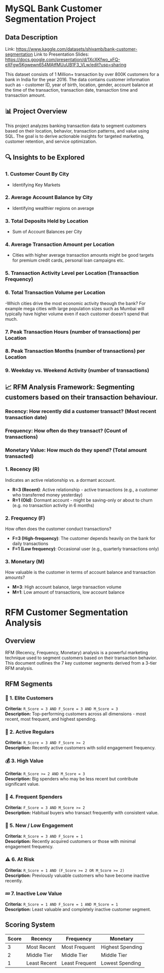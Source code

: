 # MySQL Bank Customer Segmentation Project

## Data Description

Link: https://www.kaggle.com/datasets/shivamb/bank-customer-segmentation
Link to Presentation Slides: https://docs.google.com/presentation/d/1XcXKfwo_xFQ-eXFgw5Kgwewn654MAtfMUuUB1F3_VLw/edit?usp=sharing

This dataset consists of 1 Million+ transaction by over 800K customers for a bank in India for the year 2016. The data contains customer information such as - customer ID, year of birth, location, gender, account balance at the time of the transaction, transaction date, transaction time and transaction amount.

## 📊 Project Overview
This project analyzes banking transaction data to segment customers based on their location, behavior, transaction patterns, and value using SQL. The goal is to derive actionable insights for targeted marketing, customer retention, and service optimization.

## 🔍 Insights to be Explored

### 1. Customer Count By City
- Identifying Key Markets

### 2. Average Account Balance by City
- Identifying wealthier regions on average

### 3. Total Deposits Held by Location
- Sum of Account Balances per City 

### 4. Average Transaction Amount per Location
- Cities with higher average transaction amounts might be good targets for premium credit cards, personal loan campaigns etc.
  
### 5. Transaction Activity Level per Location (Transaction Frequency)

### 6. Total Transaction Volume per Location
-Which cities drive the most economic activity theough the bank? For example mega cities with large population sizes such as Mumbai will typically have higher volume even if each customer doesn't spend that much.

### 7. Peak Transaction Hours (number of transactions) per Location

### 8. Peak Transaction Months (number of transactions) per Location

### 9. Weekday vs. Weekend Activity (number of transactions)

## 📈 RFM Analysis Framework: Segmenting customers based on their transaction behaviour.
### Recency: How recently did a customer transact? (Most recent transaction date)
### Frequency: How often do they transact? (Count of transactions)
### Monetary Value: How much do they spend? (Total amount transacted)

### 1. **Recency (R)**
Indicates an active relationship vs. a dormant account.
- **R=3 (Recent)**: Active relationship - active transactions (e.g., a customer who transferred money yesterday)
- **R=1 (Old)**: Dormant account - might be saving-only or about to churn (e.g. no transaction activity in 6 months)

### 2. **Frequency (F)**
How often does the customer conduct transactions?
- **F=3 (High-frequency)**: The customer depends heavily on the bank for daily transactions
- **F=1 (Low frequency)**: Occasional user (e.g., quarterly transactions only)

### 3. **Monetary (M)**
How valuable is the customer in terms of account balance and transaction amounts?
- **M=3**: High account balance, large transaction volume
- **M=1**: Low amount of transactions, low account balance

# RFM Customer Segmentation Analysis

## Overview
RFM (Recency, Frequency, Monetary) analysis is a powerful marketing technique used to segment customers based on their transaction behavior. This document outlines the 7 key customer segments derived from a 3-tier RFM analysis.

## RFM Segments

### 🥇 1. Elite Customers
**Criteria:** `R_Score = 3 AND F_Score = 3 AND M_Score = 3`  
**Description:** Top-performing customers across all dimensions - most recent, most frequent, and highest spending.

### 🔄 2. Active Regulars  
**Criteria:** `R_Score = 3 AND F_Score >= 2`  
**Description:** Recently active customers with solid engagement frequency.

### 💰 3. High Value
**Criteria:** `R_Score >= 2 AND M_Score = 3`  
**Description:** Big spenders who may be less recent but contribute significant value.

### 🛒 4. Frequent Spenders
**Criteria:** `F_Score = 3 AND M_Score >= 2`  
**Description:** Habitual buyers who transact frequently with consistent value.

### 🌱 5. New / Low Engagement
**Criteria:** `R_Score = 3 AND F_Score = 1`  
**Description:** Recently acquired customers or those with minimal engagement frequency.

### ⚠️ 6. At Risk
**Criteria:** `R_Score = 1 AND (F_Score >= 2 OR M_Score >= 2)`  
**Description:** Previously valuable customers who have become inactive recently.

### 💤 7. Inactive Low Value
**Criteria:** `R_Score = 1 AND F_Score = 1 AND M_Score = 1`  
**Description:** Least valuable and completely inactive customer segment.

## Scoring System
| Score | Recency | Frequency | Monetary |
|-------|---------|-----------|----------|
| 3 | Most Recent | Most Frequent | Highest Spending |
| 2 | Middle Tier | Middle Tier | Middle Tier |
| 1 | Least Recent | Least Frequent | Lowest Spending |
